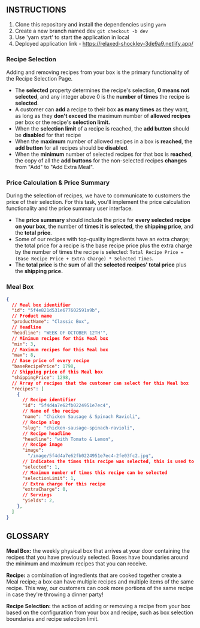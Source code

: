 

## INSTRUCTIONS

1. Clone this repository and install the dependencies using `yarn`
2. Create a new branch named dev `git checkout -b dev`
3. Use 'yarn start' to start the application in local
4. Deployed application link - https://relaxed-shockley-3de9a9.netlify.app/

### Recipe Selection

Adding and removing recipes from your box is the primary functionality of the Recipe Selection Page.

*   The **selected** property determines the recipe's selection, **0 means not selected**, and any integer above 0 is the **number of times** the recipe is **selected**.
*   A customer can **add** a recipe to their box **as many times** as they want, as long as they **don't exceed** the maximum number of **allowed recipes** per box or the recipe's **selection limit.**
*   When the **selection limit** of a recipe is reached, the **add button** should be **disabled** for that recipe
*   When the **maximum** number of allowed recipes in a box is **reached**, the **add button** for all recipes should be **disabled**.
*   When the **minimum** number of selected recipes for that box is **reached**, the copy of all the **add buttons** for the non-selected recipes **changes** from "Add" to "Add Extra Meal".


### Price Calculation & Price Summary

During the selection of recipes, we have to communicate to customers the price of their selection. For this task, you'll implement the price calculation functionality and the price summary user interface.



*   The **price summary** should include the price for **every selected recipe on your box**, the number of **times it is selected**, the **shipping price**, and the **total price**.
*   Some of our recipes with top-quality ingredients have an extra charge; the total price for a recipe is the base recipe price plus the extra charge by the number of times the recipe is selected: `Total Recipe Price = (Base Recipe Price + Extra Charge) * Selected Times`.
*   The **total price** is the **sum** of all the **selected recipes' total price** plus the **shipping price.**


### Meal Box


```json
{
  // Meal box identifier
  "id": "5f4e821d531e677602591a9b",
  // Product name
  "productName": "Classic Box",
  // Headline
  "headline": "WEEK OF OCTOBER 12TH'",
  // Minimum recipes for this Meal box
  "min": 3,
  // Maximum recipes for this Meal box
  "max": 8,
  // Base price of every recipe
  "baseRecipePrice": 1798,
  // Shipping price of this Meal box
  "shippingPrice": 1298,
  // Array of recipes that the customer can select for this Meal box
  "recipes": [
    {
      // Recipe identifier
      "id": "5f4d4a7e62fb0224951e7ec4",
      // Name of the recipe
      "name": "Chicken Sausage & Spinach Ravioli",
      // Recipe slug
      "slug": "chicken-sausage-spinach-ravioli",
      // Recipe headline
      "headline": "with Tomato & Lemon",
      // Recipe image
      "image":
        "/image/5f4d4a7e62fb0224951e7ec4-2fe03fc2.jpg",
      // Indicates the times this recipe was selected, this is used to perform the recipe selection
      "selected": 1,
      // Maximum number of times this recipe can be selected
      "selectionLimit": 1,
      // Extra charge for this recipe
      "extraCharge": 0,
      // Servings
      "yields": 2,
    },
  ]
}
```

## GLOSSARY

**Meal Box:** the weekly physical box that arrives at your door containing the recipes that you have previously selected. Boxes have boundaries around the minimum and maximum recipes that you can receive.

**Recipe:** a combination of ingredients that are cooked together create a Meal recipe; a box can have multiple recipes and multiple items of the same recipe. This way, our customers can cook more portions of the same recipe in case they're throwing a dinner party!

**Recipe Selection:** the action of adding or removing a recipe from your box based on the configuration from your box and recipe, such as box selection boundaries and recipe selection limit.
